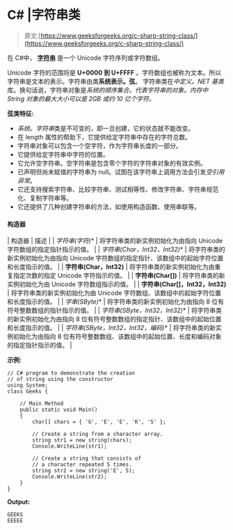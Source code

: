 # C# |字符串类

> 原文:[https://www.geeksforgeeks.org/c-sharp-string-class/](https://www.geeksforgeeks.org/c-sharp-string-class/)

在 C#中， **[字符串](https://www.geeksforgeeks.org/c-string/)** 是一个 Unicode 字符序列或字符数组。

Unicode 字符的范围将是 **U+0000 到 U+FFFF** 。字符数组也被称为文本。所以字符串是文本的表示。字符串由类**系统表示。弦**。
字符串类在*中定义。NET 基类*库。换句话说，字符串对象是*系统的顺序集合。代表字符串的对象。内存中 String 对象的最大大小可以是 *2GB 或约 10 亿个字符*。*

**弦类特征:**

*   *系统。字符串*类是不可变的，即一旦创建，它的状态就不能改变。
*   在 length 属性的帮助下，它提供给定字符串中存在的字符总数。
*   字符串对象可以包含一个空字符，作为字符串长度的一部分。
*   它提供给定字符串中字符的位置。
*   它允许空字符串。空字符串是包含零个字符的字符串对象的有效实例。
*   已声明但尚未赋值的字符串为 null。试图在该字符串上调用方法会引发*空引用异常*。
*   它还支持搜索字符串、比较字符串、测试相等性、修改字符串、字符串规范化、复制字符串等。
*   它还提供了几种创建字符串的方法，如使用构造函数、使用串联等。

#### 构造器

| 构造器 | 描述 |
| **字符串(字符*)** | 将字符串类的新实例初始化为由指向 Unicode 字符数组的指定指针指示的值。 |
| **字符串(Char*，Int32，Int32)** | 将字符串类的新实例初始化为由指向 Unicode 字符数组的指定指针、该数组中的起始字符位置和长度指示的值。 |
| **字符串(Char，Int32)** | 将字符串类的新实例初始化为由重复指定次数的指定 Unicode 字符指示的值。 |
| **字符串(Char[])** | 将字符串类的新实例初始化为由 Unicode 字符数组指示的值。 |
| **字符串(Char[]，Int32，Int32)** | 将字符串类的新实例初始化为由 Unicode 字符数组、该数组中的起始字符位置和长度指示的值。 |
| **字串(SByte*)** | 将字符串类的新实例初始化为由指向 8 位有符号整数数组的指针指示的值。 |
| **字符串(SByte*，Int32，Int32)** | 将字符串类的新实例初始化为由指向 8 位有符号整数数组的指定指针、该数组中的起始位置和长度指示的值。 |
| **字符串(SByte*，Int32，Int32，编码)** | 将字符串类的新实例初始化为由指向 8 位有符号整数数组、该数组中的起始位置、长度和编码对象的指定指针指示的值。 |

**示例:**

```
// C# program to demonstrate the creation
// of string using the constructor
using System;
class Geeks {

    // Main Method
    public static void Main()
    {
        char[] chars = { 'G', 'E', 'E', 'K', 'S' };

        // Create a string from a character array.
        string str1 = new string(chars);
        Console.WriteLine(str1);

        // Create a string that consists of
        // a character repeated 5 times.
        string str2 = new string('E', 5);
        Console.WriteLine(str2);
    }
}
```

**Output:**

```
GEEKS
EEEEE

```